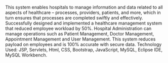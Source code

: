This system enables hospitals to manage information and data related to all aspects of healthcare – processes, providers, patients, and more, which in turn ensures that processes are completed swiftly and effectively.
Successfully designed and implemented a healthcare management system that reduced employee workload by 50%.
Hospital Administration can manage operations such as Patient Management, Doctor Management, Appointment Management and User Management.
This system reduces payload on employees and is 100% accurate with secure data.
Technology Used: JSP, Servlets, Html, CSS, Bootstrap, JavaScript, MySQL, Eclipse IDE, MySQL Workbench.
